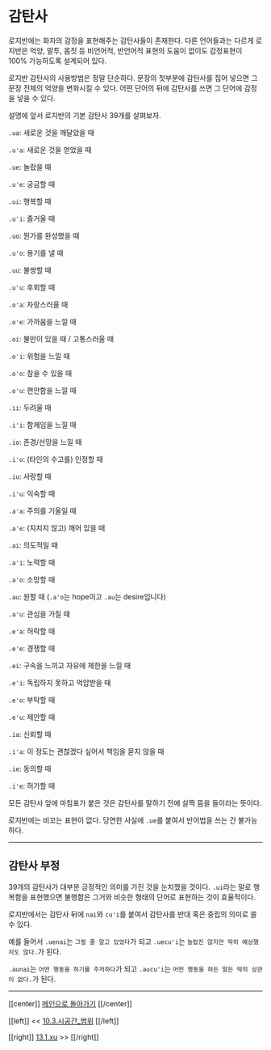 # 감탄사

로지반에는 화자의 감정을 표현해주는 감탄사들이 존재한다. 다른 언어들과는 다르게 로지반은 억양, 말투, 몸짓 등 비언어적, 반언어적 표현의 도움이 없이도 감정표현이 100% 가능하도록 설계되어 있다.

로지반 감탄사의 사용방법은 정말 단순하다. 문장의 첫부분에 감탄사를 집어 넣으면 그 문장 전체의 억양을 변화시킬 수 있다. 어떤 단어의 뒤에 감탄사를 쓰면 그 단어에 감정을 넣을 수 있다.

설명에 앞서 로지반의 기본 감탄사 39개를 살펴보자.

`.ua`: 새로운 것을 깨달았을 때

`.u'a`: 새로운 것을 얻었을 때

`.ue`: 놀랐을 때

`.u'e`: 궁금할 때

`.ui`: 행복할 때

`.u'i`: 즐거울 때

`.uo`: 뭔가를 완성했을 때

`.u'o`: 용기를 낼 때

`.uu`: 불쌍할 때

`.u'u`: 후회할 때

`.o'a`: 자랑스러울 때

`.o'e`: 가까움을 느낄 때

`.oi`: 불만이 있을 때 / 고통스러울 때

`.o'i`: 위험을 느낄 때

`.o'o`: 참을 수 있을 때

`.o'u`: 편안함을 느낄 때

`.ii`: 두려울 때

`.i'i`: 함께임을 느낄 때

`.io`: 존경/선망을 느낄 때

`.i'o`: (타인의 수고를) 인정할 때

`.iu`: 사랑할 때

`.i'u`: 익숙할 때

`.a'a`: 주의를 기울일 때

`.a'e`: (지치지 않고) 깨어 있을 때

`.ai`: 의도적일 때

`.a'i`: 노력할 때

`.a'o`: 소망할 때

`.au`: 원할 때 (`.a'o`는 hope이고 `.au`는 desire입니다)

`.a'u`: 관심을 가질 때

`.e'a`: 허락할 때

`.e'e`: 경쟁할 때

`.ei`: 구속을 느끼고 자유에 제한을 느낄 때

`.e'i`: 독립하지 못하고 억압받을 때

`.e'o`: 부탁할 때

`.e'u`: 제안할 때

`.ia`: 신뢰할 때

`.i'a`: 이 정도는 괜찮겠다 싶어서 책임을 묻지 않을 때

`.ie`: 동의할 때

`.i'e`: 허가할 때

모든 감탄사 앞에 마침표가 붙은 것은 감탄사를 말하기 전에 살짝 뜸을 들이라는 뜻이다.

로지반에는 비꼬는 표현이 없다. 당연한 사실에 `.ue`를 붙여서 반어법을 쓰는 건 불가능하다.

---

## 감탄사 부정

39개의 감탄사가 대부분 긍정적인 의미를 가진 것을 눈치챘을 것이다. `.ui`라는 말로 행복함을 표현했으면 불행함은 그거와 비슷한 형태의 단어로 표현하는 것이 효율적이다.

로지반에서는 감탄사 뒤에 `nai`와 `cu'i`를 붙여서 감탄사를 반대 혹은 중립의 의미로 쓸 수 있다.

예를 들어서 `.uenai`는 `그럴 줄 알고 있었다`가 되고 `.uecu'i`는 `놀랍진 않지만 딱히 예상했지도 않다.`가 된다.

`.aunai`는 `어떤 행동을 하기를 주저하다`가 되고 `.aucu'i`는 `어떤 행동을 하든 말든 딱히 상관이 없다.`가 된다.

---

[[center]]
[메인으로 돌아가기](index.html)
[[/center]]

[[left]]
<< [10.3.시공간_범위](10_03_시공간_범위.html)
[[/left]]

[[right]]
[13.1.xu](13_01_xu.html) >>
[[/right]]

